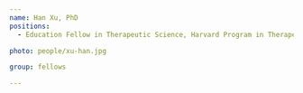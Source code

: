 ```yaml
---
name: Han Xu, PhD
positions:
  - Education Fellow in Therapeutic Science, Harvard Program in Therapeutic Science

photo: people/xu-han.jpg

group: fellows

---
```

